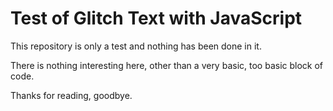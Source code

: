 # Test of Glitch Text with JavaScript 
This repository is only a test and nothing has been done in it.

There is nothing interesting here, other than a very basic, too basic block of code. 

Thanks for reading, goodbye. 

